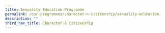 ```yaml
---
title: Sexuality Education Programme
permalink: /our-programmes/character-n-citizenship/sexuality-education-programme/
description: ""
third_nav_title: Character & Citizenship
---
```


